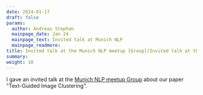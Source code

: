 ```yaml
---
date: 2024-01-17
draft: false
params:
  author: Andreas Stephan
  mainpage_date: Jan 24
  mainpage_text: Invited talk at Munich NLP
  mainpage_readmore: 
title: Invited talk at the Munich NLP meetup [Group](Invited talk at the Munich NLP meetup Group)
summary: 
weight: 10
---
```

I gave an invited talk at the [Munich NLP meetup Group](https://munich-nlp.github.io/) about our paper "Text-Guided Image Clustering".